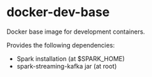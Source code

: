 # docker-dev-base
Docker base image for development containers. 

Provides the following dependencies:
* Spark installation (at $SPARK_HOME)
* spark-streaming-kafka jar (at root)
